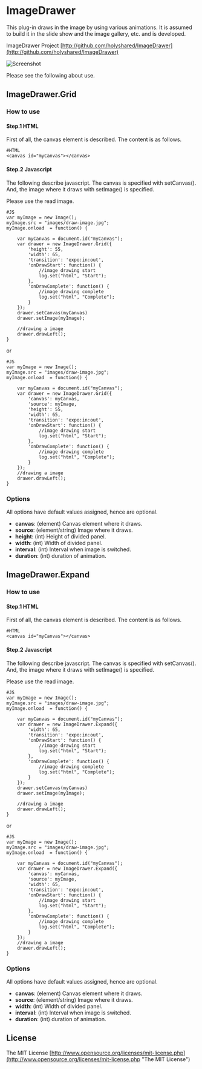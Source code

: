 # ImageDrawer

This plug-in draws in the image by using various animations.
It is assumed to build it in the slide show and the image gallery, etc. and is developed.

ImageDrawer Project
[http://github.com/holyshared/ImageDrawer](http://github.com/holyshared/ImageDrawer)

![Screenshot](http://holyshared.github.com/ImageDrawer/screenshot.png)

Please see the following about use.

## ImageDrawer.Grid

### How to use

#### Step.1 HTML

First of all, the canvas element is described.
The content is as follows.

	#HTML
	<canvas id="myCanvas"></canvas>

#### Step.2 Javascript

The following describe javascript. 
The canvas is specified with setCanvas().
And, the image where it draws with setImage() is specified. 

Please use the read image.

	#JS
	var myImage = new Image();
	myImage.src = "images/draw-image.jpg";
	myImage.onload  = function() {

		var myCanvas = document.id("myCanvas");
		var drawer = new ImageDrawer.Grid({
			'height': 55, 
			'width': 65,
			'transition': 'expo:in:out',
			'onDrawStart': function() {
				//image drawing start
				log.set("html", "Start");
			},
			'onDrawComplete': function() {
				//image drawing complete
				log.set("html", "Complete");
			}
		});
		drawer.setCanvas(myCanvas)
		drawer.setImage(myImage);

		//drawing a image
		drawer.drawLeft();
	}

or 

	#JS
	var myImage = new Image();
	myImage.src = "images/draw-image.jpg";
	myImage.onload  = function() {

		var myCanvas = document.id("myCanvas");
		var drawer = new ImageDrawer.Grid({
			'canvas': myCanvas, 
			'source': myImage, 
			'height': 55, 
			'width': 65,
			'transition': 'expo:in:out',
			'onDrawStart': function() {
				//image drawing start
				log.set("html", "Start");
			},
			'onDrawComplete': function() {
				//image drawing complete
				log.set("html", "Complete");
			}
		});
		//drawing a image
		drawer.drawLeft();
	}


### Options

All options have default values assigned, hence are optional.

* **canvas**: (element) Canvas element where it draws.
* **source**: (element/string) Image where it draws.
* **height**: (int) Height of divided panel.
* **width**: (int) Width of divided panel.
* **interval**: (int) Interval when image is switched.
* **duration**: (int) duration of animation.


## ImageDrawer.Expand

### How to use

#### Step.1 HTML

First of all, the canvas element is described.
The content is as follows.

	#HTML
	<canvas id="myCanvas"></canvas>

#### Step.2 Javascript

The following describe javascript. 
The canvas is specified with setCanvas().
And, the image where it draws with setImage() is specified. 

Please use the read image.

	#JS
	var myImage = new Image();
	myImage.src = "images/draw-image.jpg";
	myImage.onload  = function() {

		var myCanvas = document.id("myCanvas");
		var drawer = new ImageDrawer.Expand({
			'width': 65,
			'transition': 'expo:in:out',
			'onDrawStart': function() {
				//image drawing start
				log.set("html", "Start");
			},
			'onDrawComplete': function() {
				//image drawing complete
				log.set("html", "Complete");
			}
		});
		drawer.setCanvas(myCanvas)
		drawer.setImage(myImage);

		//drawing a image
		drawer.drawLeft();
	}

or 

	#JS
	var myImage = new Image();
	myImage.src = "images/draw-image.jpg";
	myImage.onload  = function() {

		var myCanvas = document.id("myCanvas");
		var drawer = new ImageDrawer.Expand({
			'canvas': myCanvas, 
			'source': myImage, 
			'width': 65,
			'transition': 'expo:in:out',
			'onDrawStart': function() {
				//image drawing start
				log.set("html", "Start");
			},
			'onDrawComplete': function() {
				//image drawing complete
				log.set("html", "Complete");
			}
		});
		//drawing a image
		drawer.drawLeft();
	}


### Options

All options have default values assigned, hence are optional.

* **canvas**: (element) Canvas element where it draws.
* **source**: (element/string) Image where it draws.
* **width**: (int) Width of divided panel.
* **interval**: (int) Interval when image is switched.
* **duration**: (int) duration of animation.


## License

The MIT License
[http://www.opensource.org/licenses/mit-license.php](http://www.opensource.org/licenses/mit-license.php "The MIT License")
